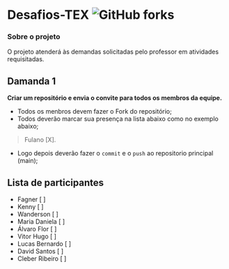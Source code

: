 # Desafios-TEX ![GitHub forks](https://img.shields.io/github/forks/ffagner/Desafios-TEX?style=social)

### Sobre o projeto
O projeto atenderá às demandas solicitadas pelo professor em atividades requisitadas.

## Damanda 1
**Criar um repositório e envia o convite para todos os membros da equipe.**
- Todos os menbros devem fazer o Fork do repositório;
- Todos deverão marcar sua presença na lista abaixo como no exemplo abaixo;
>Fulano [X].
- Logo depois deverão fazer o `commit` e o `push` ao repositorio principal (main);

## Lista de participantes
- Fagner                  [ ]
- Kenny                   [ ]
- Wanderson               [ ]
- Maria Daniela           [ ]
- Álvaro Flor             [ ]
- Vitor Hugo              [ ]
- Lucas Bernardo          [ ]
- David Santos            [ ]
- Cleber Ribeiro          [ ]
